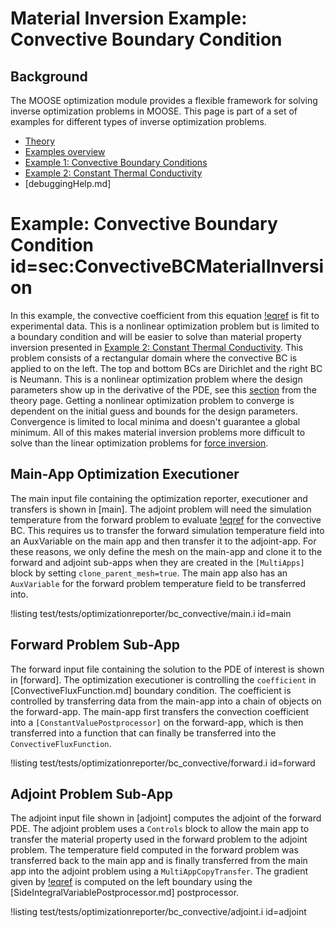 # Material Inversion Example: Convective Boundary Condition

## Background

The MOOSE optimization module provides a flexible framework for solving inverse optimization problems in MOOSE.  This page is part of a set of examples for different types of inverse optimization problems.

- [Theory](theory/InvOptTheory.md)
- [Examples overview](examples/index.md)
- [Example 1: Convective Boundary Conditions](materialInv_ConvectiveBC.md)
- [Example 2: Constant Thermal Conductivity](materialInv_ConstK.md)
- [debuggingHelp.md]

# Example: Convective Boundary Condition id=sec:ConvectiveBCMaterialInversion

In this example, the convective coefficient from this equation [!eqref](theory/InvOptTheory.md#eq:robin_bc_types)
is fit to experimental data.  This is a nonlinear optimization problem but is limited to a boundary condition and will be easier to solve than material property inversion presented in [Example 2: Constant Thermal Conductivity](materialInv_ConstK.md).  This problem consists of a rectangular domain where the convective BC is applied to on the left.  The top and bottom BCs are Dirichlet and the right BC is Neumann.  This is a nonlinear optimization problem where the design parameters show up in the derivative of the PDE, see this [section](theory/InvOptTheory.md#sec:robinInv) from the theory page.  Getting a nonlinear optimization problem to converge is dependent on the initial guess and bounds for the design parameters.  Convergence is limited to local minima and doesn't guarantee a global minimum.  All of this makes material inversion problems more difficult to solve than the linear optimization problems for [force inversion](theory/InvOptTheory.md#sec:forceInv).

## Main-App Optimization Executioner

The main input file containing the optimization reporter, executioner and transfers is shown in [main].  The adjoint problem will need the simulation temperature from the forward problem to evaluate [!eqref](theory/InvOptTheory.md#eq:convectiveBC) for the convective BC.  This requires us to transfer the forward simulation temperature field into an AuxVariable on the main app and then transfer it to the adjoint-app.  For these reasons, we only define the mesh on the main-app and clone it to the forward and adjoint sub-apps when they are created in the `[MultiApps]` block by setting `clone_parent_mesh=true`. The main app also has an `AuxVariable` for the forward problem temperature field to be transferred into.

!listing test/tests/optimizationreporter/bc_convective/main.i id=main

## Forward Problem Sub-App

The forward input file containing the solution to the PDE of interest is shown in [forward].  The optimization executioner is controlling the `coefficient` in [ConvectiveFluxFunction.md] boundary condition.  The coefficient is controlled by transferring data from the main-app into a chain of objects on the forward-app.  The main-app first transfers the convection coefficient into a `[ConstantValuePostprocessor]` on the forward-app, which is then transferred into a function that can finally be transferred into the `ConvectiveFluxFunction`.

!listing test/tests/optimizationreporter/bc_convective/forward.i id=forward

## Adjoint Problem Sub-App

The adjoint input file shown in [adjoint] computes the adjoint of the forward PDE.  The adjoint problem uses a `Controls` block to allow the main app to transfer the material property used in the forward problem to the adjoint problem.  The temperature field computed in the forward problem was transferred back to the main app and is finally transferred from the main app into the adjoint problem using a `MultiAppCopyTransfer`.  The gradient given by [!eqref](theory/InvOptTheory.md#eq:convectiveBC) is computed on the left boundary using the  [SideIntegralVariablePostprocessor.md] postprocessor.

!listing test/tests/optimizationreporter/bc_convective/adjoint.i id=adjoint
